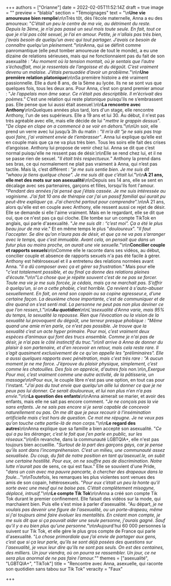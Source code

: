 +++
authors = ["Orianne"]
date = 2022-02-05T11:52:14Z
draft = true
image = ""
preview = "blabla"
section = "Témoignages"
text = "\n**Une vie amoureuse bien remplie**\n\nTrès tôt, dès l’école maternelle, Anna a eu des amoureux: \"_C’était un peu le centre de ma vie, au détriment du reste. Depuis la 3ème, je n’ai pas passé un seul mois toute seule. En fait, tout ce que je n’ai pas côté sexuel, je l’ai en amour. Petite, je n'allais pas très bien, j’avais besoin de quelqu’un avec qui tout partager. J’avais ce besoin de connaître quelqu’un pleinement_._\"_\n\nAnna, qui se définit comme panromantique (elle peut tomber amoureuse de tout le monde), a eu une dizaine de relations sérieuses, mais qui ne fonctionnaient pas du fait de son asexualité : \"_Au moment où la tension montait, où je sentais que l’autre s’échauffait, moi je ressentais de l’angoisse et du dégoût. C’est vraiment devenu un malaise. J’étais persuadée d’avoir un problème._\"\n\n**Une première relation platonique**\n\nSa première histoire a été vraiment passionnelle. Elle a duré 8 ans, de la 5ème au lycée. Ils ne se sont vus que quelques fois, tous les deux ans. Pour Anna, c’est son grand premier amour : \"_Je l’appelais mon âme sœur. Ce n’était pas descriptible. Il m’écrivait des poèmes.\"_ C’est une relation qui reste platonique puisqu'ils ne s’embrassent pas. Elle pense que lui aussi était asexuel.\n\n**La rencontre avec Anthony**\n\nQuelques années plus tard, lors d'un stage, elle rencontre Anthony, l'un de ses supérieurs. Elle a 19 ans et lui 30. Au début, il n'est pas très agréable avec elle, mais elle décide de lui \"_mettre le grappin dessus_\". \"_De clope en clope on a commencé à se voir en dehors.\"_\n\nUn soir, elle prend un verre avec lui jusqu’à 3h du matin : _\"Il m’a dit \"je ne sais pas trop quoi faire, j'ai vraiment envie de t’embrasser\"_. Anna lui explique qu’elle est en couple mais que ça ne va plus très bien. Tous les soirs elle fait des crises d’angoisse. Anthony lui propose de venir chez lui. Anna se dit que c’est normal puisqu'elle ne ressent pas de désir.\n\nElle se rend chez lui, et il ne se passe rien de sexuel. \"_Il était très respectueux._\" Anthony la prend dans ses bras, ce qui normalement ne plait pas vraiment à Anna, qui n’est pas tactile. Mais là, c’est différent : \"_je me suis sentie bien. Je me suis dit \"whaou je tiens quelque chose\". Je me suis dit que c’était lui.\"_\n\n**A 21 ans, elle met des mots sur son asexualité**\n\nDepuis ses 14 ans, elle se sent en décalage avec ses partenaires, garçons et filles, lorsqu'ils font l'amour. \"_Pendant des années j’ai pensé que j’étais cassée. Je me suis intéressée au vaginisme. J’ai fait 10 ans de thérapie car j'ai un passif familial qui aurait pu peut-être expliquer ça. J’ai cherché partout pour comprendre_\".\n\nÀ 21 ans, alors qu'elle est en couple avec Anthony, elle ressent aussi ce rejet de désir. Elle se demande si elle l'aime vraiment. Mais en le regardant, elle se dit que oui, que ce n'est pas ça qui cloche. Elle tombe sur un compte TikTok en anglais, qui parle d'asexualité. \"_Je me suis dit : “c’est moi”. Ça a été le plus beau jour de ma vie_.\" Et en même temps le plus \"_douloureux_\". \"_Il faut l'accepter. Se dire qu’on n’aura pas de désir, et que ça ne va pas s’arranger avec le temps, que c’est immuable. Avant cela, on pensait que dans un futur plus ou moins proche, on aurait une vie sexuelle._\"\n\n**Concilier couple et rapports sexuels**\n\nComme elle le raconte dans ses vidéos, au début, concilier couple et absence de rapports sexuels n'a pas été facile à gérer. Anthony est hétérosexuel et il a entretenu des relations normées avant Anna. \"_Il a dû composer avec ça et gérer sa frustration.\"_ Mais pour elle \"_c'est totalement possible, et au final ça donne des relations pleines d’écoute.\"_\n\n\"_La chose que je répète souvent c’est de ne pas se forcer. Toute ma vie je me suis forcée, je cédais, mais ça ne marchait pas. S’offrir à quelqu’un, si on a cette phobie, c’est horrible. Ça revient à s'auto-abuser sexuellement. En fait, on rend son copain ou sa copine agresseur.e, d’une certaine façon. La deuxième chose importante, c’est de communiquer et de dire quand on s’est senti mal. La personne ne peut pas non plus deviner ce que l’on ressen_t.\"\n\n**Au quotidien**\n\nL'asexualité d'Anna varie, mais 95% du temps, la sexualité la repousse. Rien que l’évocation ou la vision de la sexualité lui provoquent du dégoût, une terreur presque phobique : \"_Même quand une amie m’en parle, ce n'est pas possible. Je trouve que la sexualité c’est un acte hyper primaire. Pour moi, c’est vraiment deux espèces d’animaux qui font des trucs ensemble. Comme je n'ai pas de désir, je n’ai pas le côté instinctif du truc._\"\n\nIl arrive à Anna de donner du plaisir à son partenaire, et d'en recevoir en retour, mais cela reste rare. Il s’agit quasiment exclusivement de ce qu'on appelle les \"_préliminaires_\". Elle a aussi quelques rapports avec pénétration, mais c'est très rare : \"_A aucun moment je ne me force. J’éprouve du plaisir physique, simplement, c’est comme les chatouilles. Des fois on apprécie, d'autres fois non._\n\n_Exergue Pour moi, c’est vraiment comme une autre activité, de la pâtisserie, un massage_\n\nPour eux, le couple libre n'est pas une option, en tout cas pour l'instant. \"_J’ai pas du tout envie que quelqu’un aille lui donner ce que je ne peux pas lui donner. Ce serait douloureux, et lui non plus n’en n’a pas envie._\"\n\n**La question des enfants**\n\nAnna aimerait se marier, et avoir des enfants, mais elle ne sait pas encore comment. \"_Je ne conçois pas la vie sans enfants. Je ne sais pas encore si je serai capable de concevoir naturellement ou pas. On me dit que je peux recourir à l’insémination artificielle mais c’est hors de question. Ce mot me répugne. Je ne veux pas qu’on touche cette partie-là de mon corps._\"\n\n**Le regard des autres**\n\nAnna explique que sa famille a bien accepté son asexualité. \"_Ce qui a pu les déranger, c’est le fait que j’en parle en public, sur les réseaux_.\"\n\nEn revanche, dans la communauté LGBTQIA+, elle n'est pas toujours bien accueillie. \"_Surtout de la part des garçons gays, car je pense qu’ils sont dans l’incompréhension. C’est un milieu, une communauté assez sexualisée. Du coup, du fait de notre position en tant qu’asexuel.le, on subit une certaine hostilité. Pour eux, on ne souffre pas de discrimination. Notre lutte n’aurait pas_ de sens, ce qui est faux.\" Elle se souvient d'une Pride, \"_dans un coin avec ma pauvre pancarte, à chercher des drapeaux dans la foule…_\"\n\nToutefois, les remarques les plus violentes sont venues des amis de son copain, hétérosexuels. \"_Pour eux c’était un peu la honte qu’il sorte avec une meuf qui ne baise pas. C’était complètement misogyne, déplacé, intrusif._\"\n\n**Le compte Tik Tok**\n\nAnna a créé son compte Tik Tok durant le premier confinement. Elle faisait des vidéos sur la mode, qui marchaient bien. Puis elle s'est mise à parler d'asexualité. \"Au départ, _je ne voulais pas devenir une figure de l'asexualité, ou un porte-drapeau, même si j'ai toujours aimé faire évoluer les mentalités. En créant mon compte, je me suis dit que si ça pouvait aider une seule personne, j'aurais gagné. Sauf qu’il y a eu bien plus qu’une personne.\"_\n\nAujourd'hui 60 000 personnes la suivent sur Tik Tok, et elle gère le plus gros compte de France qui parle d'asexualité. \"_La chose primordiale que j’ai envie de partager aux gens, c’est que si ça leur parle, qu'ils se sont déjà posées des questions sur l'asexualité, je veux leur dire qu'ils ne sont pas seuls. On est des centaines, des milliers. Un jour viendra, où on pourra se rassembler. Un jour, ce ne sera plus anormal de ne pas faire l’amour._\""
themes = ["asexualité", "LGBTQIA+", "TikTok"]
title = "Rencontre avec Anna, asexuelle, qui raconte son quotidien sans tabou sur Tik Tok"
veracity = "Faux"

+++
